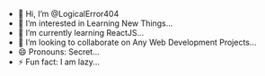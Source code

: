 - 👋 Hi, I’m @LogicalError404
- 👀 I’m interested in Learning New Things...
- 🌱 I’m currently learning ReactJS...
- 💞️ I’m looking to collaborate on Any Web Development Projects...
- 😄 Pronouns: Secret...
- ⚡ Fun fact: I am lazy...

<!---
LogicalError404/LogicalError404 is a ✨ special ✨ repository because its `README.md` (this file) appears on your GitHub profile.
You can click the Preview link to take a look at your changes.
--->
